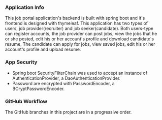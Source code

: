 ### Application Info
This job portal application's backend is built with spring boot
and it's frontend is designed with thymeleaf. This application has two
types of users, job provider(recruiter) and job seeker(candidate).
Both users-type can register accounts, the job provider can post jobs,
view the jobs that he or she posted, edit his or her account's profile and 
download candidate's resume. 
The candidate can apply for jobs, view saved jobs, edit his or her 
account's profile and upload resume.

### App Security
* Spring boot SecurityFilterChain was used to accept an instance of 
AuthenticationProvider, a DaoAuthenticationProvider.
* Password are encrypted with PasswordEncoder, a BCryptPasswordEncoder.

### GitHub Workflow
The GitHub branches in this project are in a progressive order.
